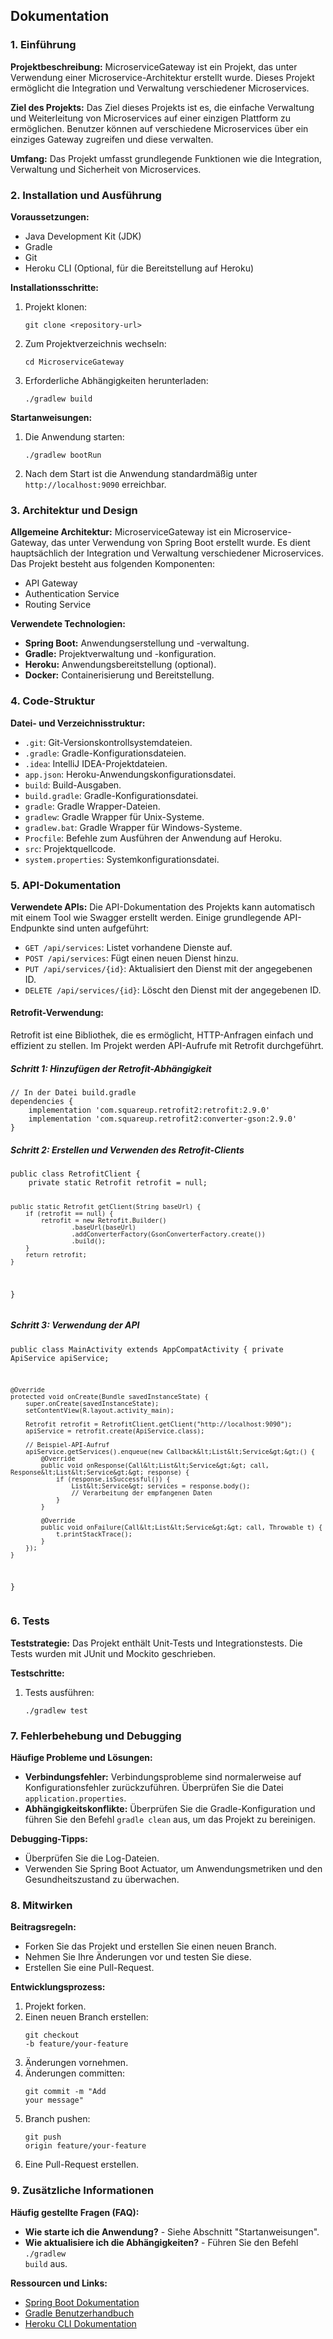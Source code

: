 <div id="documentation">
    <h2>Dokumentation</h2>
    <h3>1. Einführung</h3>
    <p><strong>Projektbeschreibung:</strong> MicroserviceGateway ist ein Projekt, das unter Verwendung einer Microservice-Architektur erstellt wurde. Dieses Projekt ermöglicht die Integration und Verwaltung verschiedener Microservices.</p>
    <p><strong>Ziel des Projekts:</strong> Das Ziel dieses Projekts ist es, die einfache Verwaltung und Weiterleitung von Microservices auf einer einzigen Plattform zu ermöglichen. Benutzer können auf verschiedene Microservices über ein einziges Gateway zugreifen und diese verwalten.</p>
    <p><strong>Umfang:</strong> Das Projekt umfasst grundlegende Funktionen wie die Integration, Verwaltung und Sicherheit von Microservices.</p>
    <h3>2. Installation und Ausführung</h3>
    <p><strong>Voraussetzungen:</strong></p>
    <ul>
        <li>Java Development Kit (JDK)</li>
        <li>Gradle</li>
        <li>Git</li>
        <li>Heroku CLI (Optional, für die Bereitstellung auf Heroku)</li>
    </ul>
    <p><strong>Installationsschritte:</strong></p>
    <ol>
        <li>Projekt klonen:
            <pre><code>git clone &lt;repository-url&gt;</code></pre>
        </li>
        <li>Zum Projektverzeichnis wechseln:
            <pre><code>cd MicroserviceGateway</code></pre>
        </li>
        <li>Erforderliche Abhängigkeiten herunterladen:
            <pre><code>./gradlew build</code></pre>
        </li>
    </ol>
    <p><strong>Startanweisungen:</strong></p>
    <ol>
        <li>Die Anwendung starten:
            <pre><code>./gradlew bootRun</code></pre>
        </li>
        <li>Nach dem Start ist die Anwendung standardmäßig unter <code>http://localhost:9090</code> erreichbar.</li>
    </ol>
    <h3>3. Architektur und Design</h3>
    <p><strong>Allgemeine Architektur:</strong> MicroserviceGateway ist ein Microservice-Gateway, das unter Verwendung von Spring Boot erstellt wurde. Es dient hauptsächlich der Integration und Verwaltung verschiedener Microservices. Das Projekt besteht aus folgenden Komponenten:</p>
    <ul>
        <li>API Gateway</li>
        <li>Authentication Service</li>
        <li>Routing Service</li>
    </ul>
    <p><strong>Verwendete Technologien:</strong></p>
    <ul>
        <li><strong>Spring Boot:</strong> Anwendungserstellung und -verwaltung.</li>
        <li><strong>Gradle:</strong> Projektverwaltung und -konfiguration.</li>
        <li><strong>Heroku:</strong> Anwendungsbereitstellung (optional).</li>
        <li><strong>Docker:</strong> Containerisierung und Bereitstellung.</li>
    </ul>
    <h3>4. Code-Struktur</h3>
    <p><strong>Datei- und Verzeichnisstruktur:</strong></p>
    <ul>
        <li><code>.git</code>: Git-Versionskontrollsystemdateien.</li>
        <li><code>.gradle</code>: Gradle-Konfigurationsdateien.</li>
        <li><code>.idea</code>: IntelliJ IDEA-Projektdateien.</li>
        <li><code>app.json</code>: Heroku-Anwendungskonfigurationsdatei.</li>
        <li><code>build</code>: Build-Ausgaben.</li>
        <li><code>build.gradle</code>: Gradle-Konfigurationsdatei.</li>
        <li><code>gradle</code>: Gradle Wrapper-Dateien.</li>
        <li><code>gradlew</code>: Gradle Wrapper für Unix-Systeme.</li>
        <li><code>gradlew.bat</code>: Gradle Wrapper für Windows-Systeme.</li>
        <li><code>Procfile</code>: Befehle zum Ausführen der Anwendung auf Heroku.</li>
        <li><code>src</code>: Projektquellcode.</li>
        <li><code>system.properties</code>: Systemkonfigurationsdatei.</li>
    </ul>
    <h3>5. API-Dokumentation</h3>
    <p><strong>Verwendete APIs:</strong> Die API-Dokumentation des Projekts kann automatisch mit einem Tool wie Swagger erstellt werden. Einige grundlegende API-Endpunkte sind unten aufgeführt:</p>
    <ul>
        <li><code>GET /api/services</code>: Listet vorhandene Dienste auf.</li>
        <li><code>POST /api/services</code>: Fügt einen neuen Dienst hinzu.</li>
        <li><code>PUT /api/services/{id}</code>: Aktualisiert den Dienst mit der angegebenen ID.</li>
        <li><code>DELETE /api/services/{id}</code>: Löscht den Dienst mit der angegebenen ID.</li>
    </ul>
    <h4>Retrofit-Verwendung:</h4>
    <p>Retrofit ist eine Bibliothek, die es ermöglicht, HTTP-Anfragen einfach und effizient zu stellen. Im Projekt werden API-Aufrufe mit Retrofit durchgeführt.</p>
    <h5>Schritt 1: Hinzufügen der Retrofit-Abhängigkeit</h5>
    <pre><code>// In der Datei build.gradle
dependencies {
    implementation 'com.squareup.retrofit2:retrofit:2.9.0'
    implementation 'com.squareup.retrofit2:converter-gson:2.9.0'
}</code></pre>
    <h5>Schritt 2: Erstellen und Verwenden des Retrofit-Clients</h5>
    <pre><code>public class RetrofitClient {
    private static Retrofit retrofit = null;

    public static Retrofit getClient(String baseUrl) {
        if (retrofit == null) {
            retrofit = new Retrofit.Builder()
                    .baseUrl(baseUrl)
                    .addConverterFactory(GsonConverterFactory.create())
                    .build();
        }
        return retrofit;
    }
}</code></pre>
    <h5>Schritt 3: Verwendung der API</h5>
    <pre><code>public class MainActivity extends AppCompatActivity {
    private ApiService apiService;

    @Override
    protected void onCreate(Bundle savedInstanceState) {
        super.onCreate(savedInstanceState);
        setContentView(R.layout.activity_main);

        Retrofit retrofit = RetrofitClient.getClient("http://localhost:9090");
        apiService = retrofit.create(ApiService.class);

        // Beispiel-API-Aufruf
        apiService.getServices().enqueue(new Callback&lt;List&lt;Service&gt;&gt;() {
            @Override
            public void onResponse(Call&lt;List&lt;Service&gt;&gt; call, Response&lt;List&lt;Service&gt;&gt; response) {
                if (response.isSuccessful()) {
                    List&lt;Service&gt; services = response.body();
                    // Verarbeitung der empfangenen Daten
                }
            }

            @Override
            public void onFailure(Call&lt;List&lt;Service&gt;&gt; call, Throwable t) {
                t.printStackTrace();
            }
        });
    }
}</code></pre>
    <h3>6. Tests</h3>
    <p><strong>Teststrategie:</strong> Das Projekt enthält Unit-Tests und Integrationstests. Die Tests wurden mit JUnit und Mockito geschrieben.</p>
    <p><strong>Testschritte:</strong></p>
    <ol>
        <li>Tests ausführen:
            <pre><code>./gradlew test</code></pre>
        </li>
    </ol>
    <h3>7. Fehlerbehebung und Debugging</h3>
    <p><strong>Häufige Probleme und Lösungen:</strong></p>
    <ul>
        <li><strong>Verbindungsfehler:</strong> Verbindungsprobleme sind normalerweise auf Konfigurationsfehler zurückzuführen. Überprüfen Sie die Datei <code>application.properties</code>.</li>
        <li><strong>Abhängigkeitskonflikte:</strong> Überprüfen Sie die Gradle-Konfiguration und führen Sie den Befehl <code>gradle clean</code> aus, um das Projekt zu bereinigen.</li>
    </ul>
    <p><strong>Debugging-Tipps:</strong></p>
    <ul>
        <li>Überprüfen Sie die Log-Dateien.</li>
        <li>Verwenden Sie Spring Boot Actuator, um Anwendungsmetriken und den Gesundheitszustand zu überwachen.</li>
    </ul>
    <h3>8. Mitwirken</h3>
    <p><strong>Beitragsregeln:</strong></p>
    <ul>
        <li>Forken Sie das Projekt und erstellen Sie einen neuen Branch.</li>
        <li>Nehmen Sie Ihre Änderungen vor und testen Sie diese.</li>
        <li>Erstellen Sie eine Pull-Request.</li>
    </ul>
    <p><strong>Entwicklungsprozess:</strong></p>
    <ol>
        <li>Projekt forken.</li>
        <li>Einen neuen Branch erstellen:
            <pre><code>git checkout -b feature/your-feature</code></pre>
        </li>
        <li>Änderungen vornehmen.</li>
        <li>Änderungen committen:
            <pre><code>git commit -m "Add your message"</code></pre>
        </li>
        <li>Branch pushen:
            <pre><code>git push origin feature/your-feature</code></pre>
        </li>
        <li>Eine Pull-Request erstellen.</li>
    </ol>
    <h3>9. Zusätzliche Informationen</h3>
    <p><strong>Häufig gestellte Fragen (FAQ):</strong></p>
    <ul>
        <li><strong>Wie starte ich die Anwendung?</strong> - Siehe Abschnitt "Startanweisungen".</li>
        <li><strong>Wie aktualisiere ich die Abhängigkeiten?</strong> - Führen Sie den Befehl <code>./gradlew build</code> aus.</li>
    </ul>
    <p><strong>Ressourcen und Links:</strong></p>
    <ul>
        <li><a href="https://spring.io/projects/spring-boot">Spring Boot Dokumentation</a></li>
        <li><a href="https://docs.gradle.org/current/userguide/userguide.html">Gradle Benutzerhandbuch</a></li>
        <li><a href="https://devcenter.heroku.com/articles/heroku-cli">Heroku CLI Dokumentation</a></li>
    </ul>
</div>
